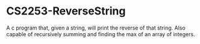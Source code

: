 # CS2253-ReverseString
A c program that, given a string, will print the reverse of that string.  Also capable of recursively summing and finding the max of an array of integers.
